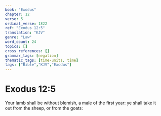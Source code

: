 ```yaml
---
book: "Exodus"
chapter: 12
verse: 5
ordinal_verse: 1822
ref: "Exodus 12:5"
translation: "KJV"
genre: "Law"
word_count: 24
topics: []
cross_references: []
grammar_tags: [negation]
thematic_tags: [time-units, time]
tags: ["Bible","KJV","Exodus"]
---
```


# Exodus 12:5

Your lamb shall be without blemish, a male of the first year: ye shall take it out from the sheep, or from the goats:
